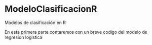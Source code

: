 # ModeloClasificacionR
Modelos de clasificación en R

En esta primera parte contaremos con un breve codigo del modelo de regresion logistica
